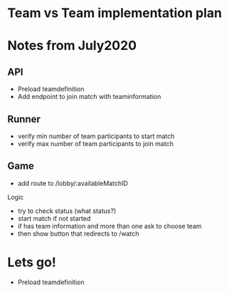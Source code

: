 # Team vs Team implementation plan 

# Notes from July2020
## API
- Preload teamdefinition
- Add endpoint to join match with teaminformation

## Runner
- verify min number of team participants to start match 
- verify max number of team participants to join match 

## Game 
- add route to /lobby/:availableMatchID

Logic
- try to check status (what status?)
- start match if not started 
- if has team information and more than one ask to choose team
- then show button that redirects to /watch 

# Lets go!

- Preload teamdefinition

